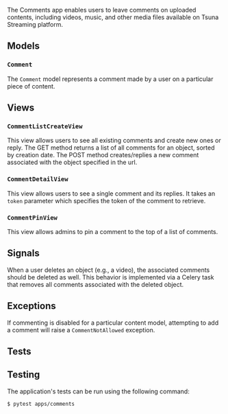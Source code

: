 The Comments app enables users to leave comments on uploaded contents, including videos, music, and other media files available on Tsuna Streaming platform. 

## Models

### `Comment`

The `Comment` model represents a comment made by a user on a particular piece of content. 

## Views

### `CommentListCreateView`

This view allows users to see all existing comments and create new ones or reply. The GET method returns a list of all comments for an object, sorted by creation date. The POST method creates/replies a new comment associated with the object specified in the url.

### `CommentDetailView`

This view allows users to see a single comment and its replies. It takes an `token` parameter which specifies the token of the comment to retrieve.

### `CommentPinView`

This view allows admins to pin a comment to the top of a list of comments. 

## Signals

When a user deletes an object (e.g., a video), the associated comments should be deleted as well. This behavior is implemented via a Celery task that removes all comments associated with the deleted object.

## Exceptions

If commenting is disabled for a particular content model, attempting to add a comment will raise a `CommentNotAllowed` exception.

## Tests

## Testing
The application's tests can be run using the following command: 

```
$ pytest apps/comments
```